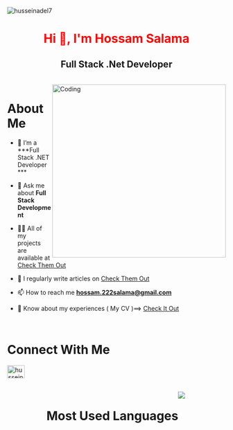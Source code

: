 <p align="left"> <img src="https://komarev.com/ghpvc/?username=husseinadel7&label=Profile%20views&color=0e75b6&style=flat" alt="husseinadel7" /> </p>

<h1 align="center">
  <span style="color: red;">Hi 👋, I'm Hossam Salama </span>
</h1>
<h2 align="center">Full Stack .Net Developer </h2>

<br>
<img  align="right" alt="Coding" width="400" src="https://media1.giphy.com/media/ocDxgE43TxdsFRRlR1/giphy.gif?cid=ecf05e471p9xzuow3a40by4m995ulirzazu8qttnox03m106&ep=v1_gifs_related&rid=giphy.gif&ct=g"> 



<h1 align="left">About Me </h1>

- 🌱 I’m a ***Full Stack .NET Developer ***

- 💬 Ask me about **Full Stack Development**

- 👨‍💻 All of my projects are available at  [Check Them Out ](https://husseinadel7.github.io/huss3del.github.io/)

- 📝 I regularly write articles on [Check Them Out ](https://husseinadel7.github.io/huss3del.github.io/categories/#blogs)

- 📫 How to reach me **hossam.222salama@gmail.com**

- 📄 Know about my experiences ( My CV )==> [Check It Out ](https://drive.google.com/file/d/12SPalLmk5VEeqkb2-hPp8ZirXWRI-rRQ/view?usp=sharing)
<br>
<h1 align="left">Connect With Me </h1>
<p align="left">
<a href="linkedin.com/in/hossam-salama-034658217" target="blank"><img align="center" src="https://raw.githubusercontent.com/rahuldkjain/github-profile-readme-generator/master/src/images/icons/Social/linked-in-alt.svg" alt="hussein-adel-b46783280" height="30" width="40" /></a>

</p>


<br>
<div style="display: flex; flex-wrap: wrap; justify-content: center;">
  <h1>Most Used Languages</h1>
    <img align="left" src="https://github.com/HusseinAdel7/Employee_Registeration_Using_Laravel_and-Mysql/assets/84356407/29216033-4bed-48d9-99f6-c5774e6d3665" />


</div>
